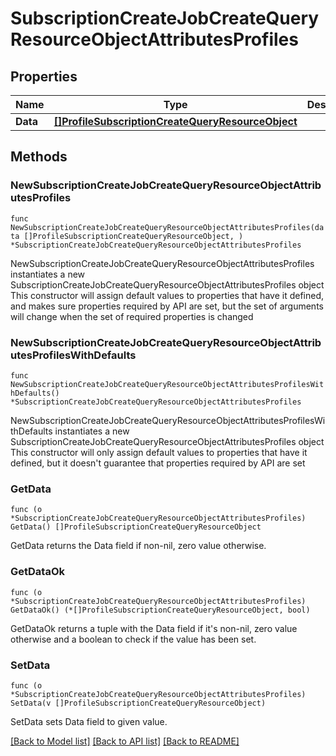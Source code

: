 # SubscriptionCreateJobCreateQueryResourceObjectAttributesProfiles

## Properties

Name | Type | Description | Notes
------------ | ------------- | ------------- | -------------
**Data** | [**[]ProfileSubscriptionCreateQueryResourceObject**](ProfileSubscriptionCreateQueryResourceObject.md) |  | 

## Methods

### NewSubscriptionCreateJobCreateQueryResourceObjectAttributesProfiles

`func NewSubscriptionCreateJobCreateQueryResourceObjectAttributesProfiles(data []ProfileSubscriptionCreateQueryResourceObject, ) *SubscriptionCreateJobCreateQueryResourceObjectAttributesProfiles`

NewSubscriptionCreateJobCreateQueryResourceObjectAttributesProfiles instantiates a new SubscriptionCreateJobCreateQueryResourceObjectAttributesProfiles object
This constructor will assign default values to properties that have it defined,
and makes sure properties required by API are set, but the set of arguments
will change when the set of required properties is changed

### NewSubscriptionCreateJobCreateQueryResourceObjectAttributesProfilesWithDefaults

`func NewSubscriptionCreateJobCreateQueryResourceObjectAttributesProfilesWithDefaults() *SubscriptionCreateJobCreateQueryResourceObjectAttributesProfiles`

NewSubscriptionCreateJobCreateQueryResourceObjectAttributesProfilesWithDefaults instantiates a new SubscriptionCreateJobCreateQueryResourceObjectAttributesProfiles object
This constructor will only assign default values to properties that have it defined,
but it doesn't guarantee that properties required by API are set

### GetData

`func (o *SubscriptionCreateJobCreateQueryResourceObjectAttributesProfiles) GetData() []ProfileSubscriptionCreateQueryResourceObject`

GetData returns the Data field if non-nil, zero value otherwise.

### GetDataOk

`func (o *SubscriptionCreateJobCreateQueryResourceObjectAttributesProfiles) GetDataOk() (*[]ProfileSubscriptionCreateQueryResourceObject, bool)`

GetDataOk returns a tuple with the Data field if it's non-nil, zero value otherwise
and a boolean to check if the value has been set.

### SetData

`func (o *SubscriptionCreateJobCreateQueryResourceObjectAttributesProfiles) SetData(v []ProfileSubscriptionCreateQueryResourceObject)`

SetData sets Data field to given value.



[[Back to Model list]](../README.md#documentation-for-models) [[Back to API list]](../README.md#documentation-for-api-endpoints) [[Back to README]](../README.md)


